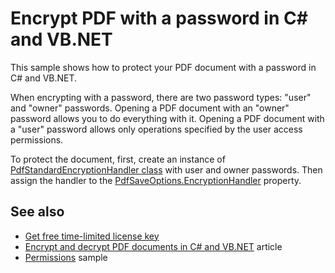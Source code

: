 # Encrypt PDF with a password in C# and VB.NET
This sample shows how to protect your PDF document with a password in C# and VB.NET.

When encrypting with a password, there are two password types: "user" and "owner" passwords. Opening a PDF document with an "owner" password allows you to do everything with it. Opening a PDF document with a "user" password allows only operations specified by the user access permissions. 

To protect the document, first, create an instance of [PdfStandardEncryptionHandler class](https://bitmiracle.com/pdf-library/help/pdfstandardencryptionhandler.html) with user and owner passwords. Then assign the handler to the [PdfSaveOptions.EncryptionHandler](https://bitmiracle.com/pdf-library/help/pdfsaveoptions.encryptionhandler.html) property. 

## See also
* [Get free time-limited license key](https://bitmiracle.com/pdf-library/download-pdf-library.aspx)
* [Encrypt and decrypt PDF documents in C# and VB.NET](https://bitmiracle.com/pdf-library/passwords-and-security.aspx) article
* [Permissions](/Samples/Security/Permissions) sample